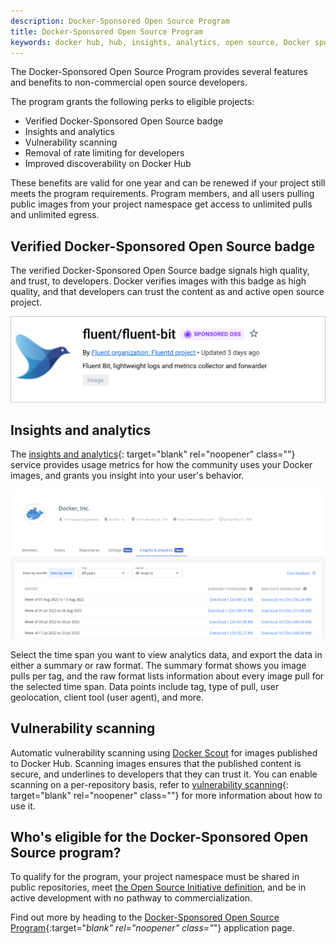 ```yaml
---
description: Docker-Sponsored Open Source Program
title: Docker-Sponsored Open Source Program
keywords: docker hub, hub, insights, analytics, open source, Docker sponsored, program
---
```


The Docker-Sponsored Open Source Program provides several features and benefits to non-commercial open source developers.

The program grants the following perks to eligible projects:

- Verified Docker-Sponsored Open Source badge
- Insights and analytics
- Vulnerability scanning
- Removal of rate limiting for developers
- Improved discoverability on Docker Hub

These benefits are valid for one year and can be renewed if your project still meets the program requirements. Program members, and all users pulling public images from your project namespace get access to unlimited pulls and unlimited egress.

## Verified Docker-Sponsored Open Source badge

The verified Docker-Sponsored Open Source badge signals high quality, and trust, to developers.
Docker verifies images with this badge as high quality, and that developers can trust the content as and active open source project.

![Fluent org with a Docker-Sponsored Open Source badge](images/sponsored-badge.png)

## Insights and analytics

The [insights and analytics](/docker-hub/publish/insights-analytics){:
target="blank" rel="noopener" class=""} service provides usage metrics for how
the community uses your Docker images, and grants you insight into your user's
behavior.

![The insights and analytics tab on the Docker Hub website](./publish/images/insights-and-analytics-tab.png)

Select the time span you want to view analytics data, and export the data in
either a summary or raw format. The summary format shows you image pulls per
tag, and the raw format lists information about every image pull for the
selected time span. Data points include tag, type of pull, user geolocation,
client tool (user agent), and more.

## Vulnerability scanning

Automatic vulnerability scanning using [Docker Scout](/scout/) for images published to Docker Hub.
Scanning images ensures that the published content is secure, and underlines to
developers that they can trust it. You can enable scanning on a per-repository
basis, refer to [vulnerability scanning](/docker-hub/vulnerability-scanning/){:
target="blank" rel="noopener" class=""} for more information about how to use
it.

## Who's eligible for the Docker-Sponsored Open Source program?

To qualify for the program, your project namespace must be shared in public repositories, meet [the Open Source Initiative definition](https://opensource.org/docs/osd), and be in active development with no pathway to commercialization.

Find out more by heading to the
[Docker-Sponsored Open Source Program](https://www.docker.com/community/open-source/application/#){:target="_blank"
rel="noopener" class="_"} application page.

